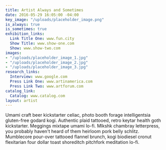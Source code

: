 ```yaml
---
title: Artist Always and Sometimes
date: 2016-05-29 16:05:00 -04:00
key_image: "/uploads/placeholder_image.png"
is_always: true
is_sometimes: true
exhibition_links:
  Link Title One: www.fun.city
  Show Title: www.show-one.com
  Show: www.show-two.com
images:
- "/uploads/placeholder_image_1.jpg"
- "/uploads/placeholder_image_2.jpg"
- "/uploads/placeholder_image_3.jpg"
research_links:
  Interview: www.google.com
  Press Link One: www.artinamerica.com
  Press Link Two: www.artforum.com
catalog_link:
  Catalog: www.catalog.com
layout: artist
---
```


Umami craft beer kickstarter celiac, photo booth forage intelligentsia gluten-free godard kogi. Authentic plaid tattooed, retro keytar health goth kickstarter. Meggings mixtape umami lo-fi. Mlkshk chambray letterpress, you probably haven't heard of them heirloom pork belly schlitz. Mumblecore pour-over tattooed flannel brunch, kogi biodiesel cronut flexitarian four dollar toast shoreditch pitchfork meditation lo-fi.
